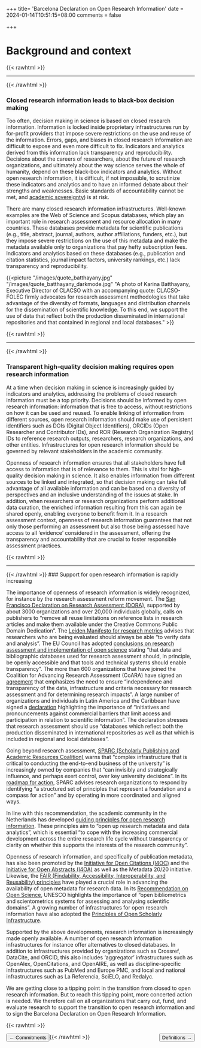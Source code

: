 +++
title= 'Barcelona Declaration on Open Research Information'
date = 2024-01-14T10:51:15+08:00
comments = false

+++

# Background and context
{{< rawhtml >}}
<hr class="small">
{{< /rawhtml >}}

### Closed research information leads to black-box decision making

Too often, decision making in science is based on closed research information. Information is locked inside proprietary infrastructures run by for-profit providers that impose severe restrictions on the use and reuse of the information. Errors, gaps, and biases in closed research information are difficult to expose and even more difficult to fix. Indicators and analytics derived from this information lack transparency and reproducibility. Decisions about the careers of researchers, about the future of research organizations, and ultimately about the way science serves the whole of humanity, depend on these black-box indicators and analytics. Without open research information, it is difficult, if not impossible, to scrutinize these indicators and analytics and to have an informed debate about their strengths and weaknesses. Basic standards of accountability cannot be met, and [academic sovereignty](https://eua.eu/resources/expert-voices/250:safeguarding-academic-and-digital-sovereignty-a-model-for-action.html "https://eua.eu/resources/expert-voices/250:safeguarding-academic-and-digital-sovereignty-a-model-for-action.html")) is at risk.

There are many closed research information infrastructures. Well-known examples are the Web of Science and Scopus databases, which play an important role in research assessment and resource allocation in many countries. These databases provide metadata for scientific publications (e.g., title, abstract, journal, authors, author affiliations, funders, etc.), but they impose severe restrictions on the use of this metadata and make the metadata available only to organizations that pay hefty subscription fees. Indicators and analytics based on these databases (e.g., publication and citation statistics, journal impact factors, university rankings, etc.) lack transparency and reproducibility.

{{<picture "/images/quote_batthayany.jpg" "/images/quote_batthayany_darkmode.jpg" "A photo of Karina Batthayany, Executive Director of CLACSO with an accompanying quote: CLACSO-FOLEC firmly advocates for research assessment methodologies that take advantage of the diversity of formats, languages and distribution channels for the dissemination of scientific knowledge. To this end, we support the use of data that reflect both the production disseminated in international repositories and that contained in regional and local databases." >}}

{{< rawhtml >}}
<br>
<hr class="small">
{{< /rawhtml >}}

### Transparent high-quality decision making requires open research information

At a time when decision making in science is increasingly guided by indicators and analytics, addressing the problems of closed research information must be a top priority. Decisions should be informed by open research information: information that is free to access, without restrictions on how it can be used and reused. To enable linking of information from different sources, open research information should make use of persistent identifiers such as DOIs (Digital Object Identifiers), ORCIDs (Open Researcher and Contributor IDs), and ROR (Research Organization Registry) IDs to reference research outputs, researchers, research organizations, and other entities. Infrastructures for open research information should be governed by relevant stakeholders in the academic community.

Openness of research information ensures that all stakeholders have full access to information that is of relevance to them. This is vital for high-quality decision making in science. It also enables information from different sources to be linked and integrated, so that decision making can take full advantage of all available information and can be based on a diversity of perspectives and an inclusive understanding of the issues at stake. In addition, when researchers or research organizations perform additional data curation, the enriched information resulting from this can again be shared openly, enabling everyone to benefit from it. In a research assessment context, openness of research information guarantees that not only those performing an assessment but also those being assessed have access to all ‘evidence’ considered in the assessment, offering the transparency and accountability that are crucial to foster responsible assessment practices.
 
{{< rawhtml >}}
<br>
<hr class="small">
{{< /rawhtml >}} 
### Support for open research information is rapidly increasing

The importance of openness of research information is widely recognized, for instance by the research assessment reform movement. The [San Francisco Declaration on Research Assessment (DORA)](https://sfdora.org/read/ "https://sfdora.org/read/"), supported by about 3000 organizations and over 20,000 individuals globally, calls on publishers to “remove all reuse limitations on reference lists in research articles and make them available under the Creative Commons Public Domain Dedication”. The [Leiden Manifesto for research metrics](https://doi.org/10.1038/520429a "https://doi.org/10.1038/520429a") advises that researchers who are being evaluated should always be able “to verify data and analysis”. The EU Council has adopted [conclusions on research assessment and implementation of open science](https://www.consilium.europa.eu/media/56958/st10126-en22.pdf "https://www.consilium.europa.eu/media/56958/st10126-en22.pdf") stating “that data and bibliographic databases used for research assessment should, in principle, be openly accessible and that tools and technical systems should enable transparency”. The more than 600 organizations that have joined the Coalition for Advancing Research Assessment (CoARA) have signed an [agreement](https://coara.eu/agreement/the-agreement-full-text/ "https://coara.eu/agreement/the-agreement-full-text/") that emphasizes the need to ensure “independence and transparency of the data, infrastructure and criteria necessary for research assessment and for determining research impacts”. A large number of organizations and individuals in Latin America and the Caribbean have signed a [declaration](https://www.clacso.org/en/a-new-research-asessment-towards-a-socially-relevant-science-in-latin-america-and-the-caribbean/ "https://www.clacso.org/en/a-new-research-asessment-towards-a-socially-relevant-science-in-latin-america-and-the-caribbean/") highlighting the importance of “initiatives and pronouncements against commercial barriers that limit access and participation in relation to scientific information”. The declaration stresses that research assessment should use “databases which reflect both the production disseminated in international repositories as well as that which is included in regional and local databases”.

Going beyond research assessment, [SPARC (Scholarly Publishing and Academic Resources Coalition)](https://infrastructure.sparcopen.org/landscape-analysis "https://infrastructure.sparcopen.org/landscape-analysis") warns that “complex infrastructure that is critical to conducting the end-to-end business of the university” is increasingly owned by companies that “can invisibly and strategically influence, and perhaps exert control, over key university decisions”. In its [roadmap for action](https://sparcopen.org/wp-content/uploads/2021/10/2021-Landscape-Analysis-101421.pdf "https://sparcopen.org/wp-content/uploads/2021/10/2021-Landscape-Analysis-101421.pdf"), SPARC advises research organizations to respond by identifying “a structured set of principles that represent a foundation and a compass for action” and by operating in more coordinated and aligned ways.

In line with this recommendation, the academic community in the Netherlands has developed [guiding principles for open research information](https://zenodo.org/doi/10.5281/zenodo.6074943 "https://zenodo.org/doi/10.5281/zenodo.6074943"). These principles aim to “open up research metadata and data analytics”, which is essential “to cope with the increasing commercial development across the entire research life cycle without transparency or clarity on whether this supports the interests of the research community”.

Openness of research information, and specifically of publication metadata, has also been promoted by the [Initiative for Open Citations (I4OC)](https://i4oc.org/ "https://i4oc.org/") and the [Initiative for Open Abstracts (I4OA)](https://i4oa.org/ "https://i4oa.org/") as well as the Metadata 20/20 initiative. Likewise, the [FAIR (Findability, Accessibility, Interoperability,
and Reusability) principles](https://doi.org/10.1038/sdata.2016.18 "https://doi.org/10.1038/sdata.2016.18") have played a crucial role in advancing the availability of open metadata for research data. In its [Recommendation on Open Science](https://doi.org/10.54677/MNMH8546 "https://doi.org/10.54677/MNMH8546"), UNESCO highlights the importance of “open bibliometrics and scientometrics systems for assessing and analysing scientific domains”. A growing number of infrastructures for open research information have also adopted the [Principles of Open Scholarly Infrastructure](https://openscholarlyinfrastructure.org/ "https://openscholarlyinfrastructure.org/").

Supported by the above developments, research information is increasingly made openly available. A number of open research information infrastructures for instance offer alternatives to closed databases. In addition to infrastructures provided by organizations such as Crossref, DataCite, and ORCID, this also includes ‘aggregator’ infrastructures such as OpenAlex, OpenCitations, and OpenAIRE, as well as discipline-specific infrastructures such as PubMed and Europe PMC, and local and national infrastructures such as La Referencia, SciELO, and Redalyc.

We are getting close to a tipping point in the transition from closed to open research information. But to reach this tipping point, more concerted action is needed. We therefore call on all organizations that carry out, fund, and evaluate research to support the transition to open research information and to sign the Barcelona Declaration on Open Research Information.

{{< rawhtml >}}

<button style="float:left" onclick="document.location='/commitments'">&larr; Commitments</button> 

<button style="float:right" onclick="document.location='/definitions'">Definitions &rarr;</button> 

{{< /rawhtml >}}
